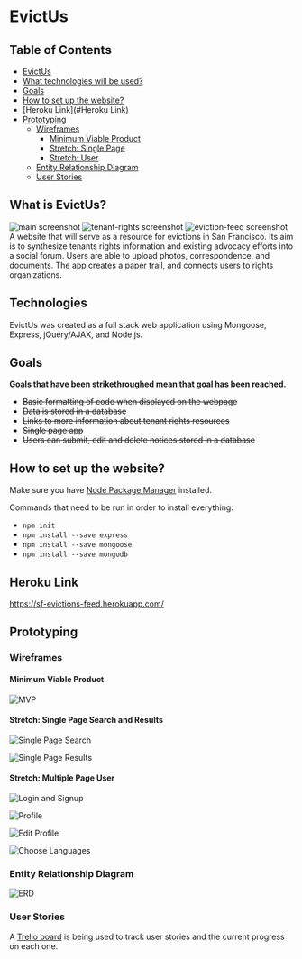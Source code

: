 # EvictUs

## Table of Contents

  * [EvictUs](#what-is-evictus?)
  * [What technologies will be used?](#what-technologies-will-be-used?)
  * [Goals](#goals)
  * [How to set up the website?](#how-to-set-up-the-website?)
  * [Heroku Link](#Heroku Link)
  * [Prototyping](#prototyping)
    * [Wireframes](#wireframes)
      * [Minimum Viable Product](#minimum-viable-product)
      * [Stretch: Single Page](#stretch-single-page)
      * [Stretch: User](#stretch-user)
    * [Entity Relationship Diagram](#entity-relationship-diagram)
    * [User Stories](#user-stories)

## What is EvictUs?

![main screenshot](https://github.com/isangieri/project-01/blob/master/public/images/main-content-shot.png)
![tenant-rights screenshot](https://github.com/isangieri/project-01/blob/master/public/images/tenant-rights-content.png)
![eviction-feed screenshot](https://github.com/isangieri/project-01/blob/master/public/images/eviction-feed-content.png)
A website that will serve as a resource for evictions in San Francisco.  Its aim is to synthesize tenants rights information and existing advocacy efforts into a social forum. Users are able to upload photos, correspondence, and documents. The app creates a paper trail, and connects users to rights organizations.

## Technologies

EvictUs was created as a full stack web application using Mongoose, Express, jQuery/AJAX, and Node.js.

## Goals

**Goals that have been strikethroughed mean that goal has been reached.**
* ~~Basic formatting of code when displayed on the webpage~~
* ~~Data is stored in a database~~
* ~~Links to more information about tenant rights resources~~
* ~~Single page app~~
* ~~Users can submit, edit and delete notices stored in a database~~

## How to set up the website?

Make sure you have [Node Package Manager](https://www.npmjs.com/) installed.

Commands that need to be run in order to install everything:
* `npm init`
* `npm install --save express`
* `npm install --save mongoose`
* `npm install --save mongodb`

## Heroku Link

https://sf-evictions-feed.herokuapp.com/

## Prototyping

### Wireframes

#### Minimum Viable Product

![MVP](https://raw.githubusercontent.com/inei/sourceoftruth/master/prototyping/wireframes/mvp.png)

#### Stretch: Single Page Search and Results

![Single Page Search](https://raw.githubusercontent.com/inei/sourceoftruth/master/prototyping/wireframes/1%20page%20search.png)

![Single Page Results](https://raw.githubusercontent.com/inei/sourceoftruth/master/prototyping/wireframes/1%20page%20results.png)

#### Stretch: Multiple Page User

![Login and Signup](https://raw.githubusercontent.com/inei/sourceoftruth/master/prototyping/wireframes/login%20and%20signup%20sidebar.png)

![Profile](https://raw.githubusercontent.com/inei/sourceoftruth/master/prototyping/wireframes/profile.png)

![Edit Profile](https://raw.githubusercontent.com/inei/sourceoftruth/master/prototyping/wireframes/edit%20profile.png)

![Choose Languages](https://raw.githubusercontent.com/inei/sourceoftruth/master/prototyping/wireframes/choose%20languages.png)

### Entity Relationship Diagram

![ERD](https://raw.githubusercontent.com/inei/sourceoftruth/master/prototyping/erd/erd.png)

### User Stories

A [Trello board](https://trello.com/b/ddBCrGYt) is being used to track user stories and the current progress on each one.